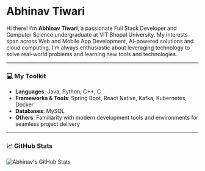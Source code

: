 # Abhinav Tiwari

Hi there! I'm **Abhinav Tiwari**, a passionate Full Stack Developer and Computer Science undergraduate at VIT Bhopal University. My interests span across Web and Mobile App Development, AI-powered solutions and cloud computing. I'm always enthusiastic about leveraging technology to solve real-world problems and learning new tools and technologies.

---

### 💻 My Toolkit
- **Languages**: Java, Python, C++, C
- **Frameworks & Tools**: Spring Boot, React Native, Kafka, Kubernetes, Docker
- **Databases**: MySQL
- **Others**: Familiarity with modern development tools and environments for seamless project delivery

---

### 📈 **GitHub Stats**

![Abhinav's GitHub Stats](profile-3d-contrib/tiwaryfied-gitblock.svg)




